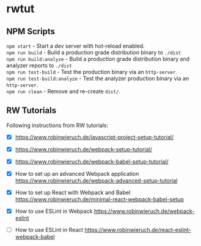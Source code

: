 # rwtut

## NPM Scripts
`npm start` - Start a dev server with hot-reload enabled.\
`npm run build` - Build a production grade distribution binary to `./dist`\
`npm run build:analyze` - Build a production grade distribution binary and analyzer reports to `./dist`\
`npm run test-build` - Test the production binary via an `http-server`.\
`npm run test-build:analyze` - Test the analyzer production binary via an `http-server`.\
`npm run clean` - Remove and re-create `dist/`.

## RW Tutorials

Following instructions from RW tutorials:

- [X] https://www.robinwieruch.de/javascript-project-setup-tutorial/
- [X] https://www.robinwieruch.de/webpack-setup-tutorial/
- [X] https://www.robinwieruch.de/webpack-babel-setup-tutorial/
- [X] How to set up an advanced Webpack application https://www.robinwieruch.de/webpack-advanced-setup-tutorial

- [X] How to set up React with Webpack and Babel https://www.robinwieruch.de/minimal-react-webpack-babel-setup
- [X] How to use ESLint in Webpack https://www.robinwieruch.de/webpack-eslint
- [ ] How to use ESLint in React https://www.robinwieruch.de/react-eslint-webpack-babel
